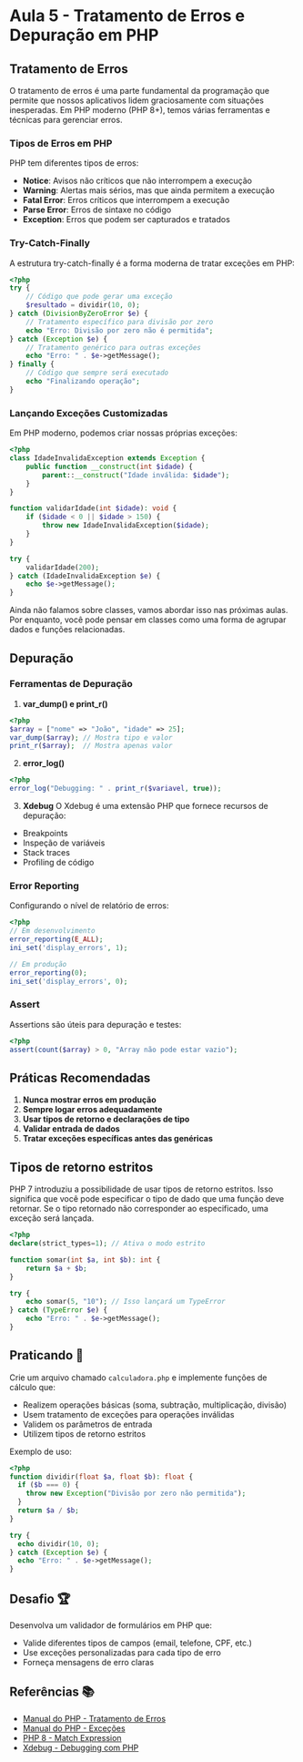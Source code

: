 # Aula 5 - Tratamento de Erros e Depuração em PHP

## Tratamento de Erros

O tratamento de erros é uma parte fundamental da programação que permite que nossos aplicativos lidem graciosamente com situações inesperadas. Em PHP moderno (PHP 8+), temos várias ferramentas e técnicas para gerenciar erros.

### Tipos de Erros em PHP

PHP tem diferentes tipos de erros:

- **Notice**: Avisos não críticos que não interrompem a execução
- **Warning**: Alertas mais sérios, mas que ainda permitem a execução
- **Fatal Error**: Erros críticos que interrompem a execução
- **Parse Error**: Erros de sintaxe no código
- **Exception**: Erros que podem ser capturados e tratados

### Try-Catch-Finally

A estrutura try-catch-finally é a forma moderna de tratar exceções em PHP:

```php
<?php
try {
    // Código que pode gerar uma exceção
    $resultado = dividir(10, 0);
} catch (DivisionByZeroError $e) {
    // Tratamento específico para divisão por zero
    echo "Erro: Divisão por zero não é permitida";
} catch (Exception $e) {
    // Tratamento genérico para outras exceções
    echo "Erro: " . $e->getMessage();
} finally {
    // Código que sempre será executado
    echo "Finalizando operação";
}
```

### Lançando Exceções Customizadas

Em PHP moderno, podemos criar nossas próprias exceções:

```php
<?php
class IdadeInvalidaException extends Exception {
    public function __construct(int $idade) {
        parent::__construct("Idade inválida: $idade");
    }
}

function validarIdade(int $idade): void {
    if ($idade < 0 || $idade > 150) {
        throw new IdadeInvalidaException($idade);
    }
}

try {
    validarIdade(200);
} catch (IdadeInvalidaException $e) {
    echo $e->getMessage();
}
```

Ainda não falamos sobre classes, vamos abordar isso nas próximas aulas. Por enquanto, você pode pensar em classes como uma forma de agrupar dados e funções relacionadas.

## Depuração

### Ferramentas de Depuração

1. **var_dump() e print_r()**
```php
<?php
$array = ["nome" => "João", "idade" => 25];
var_dump($array); // Mostra tipo e valor
print_r($array);  // Mostra apenas valor
```

2. **error_log()**
```php
<?php
error_log("Debugging: " . print_r($variavel, true));
```

3. **Xdebug**
O Xdebug é uma extensão PHP que fornece recursos de depuração:
- Breakpoints
- Inspeção de variáveis
- Stack traces
- Profiling de código

### Error Reporting

Configurando o nível de relatório de erros:

```php
<?php
// Em desenvolvimento
error_reporting(E_ALL);
ini_set('display_errors', 1);

// Em produção
error_reporting(0);
ini_set('display_errors', 0);
```

### Assert

Assertions são úteis para depuração e testes:

```php
<?php
assert(count($array) > 0, "Array não pode estar vazio");
```

## Práticas Recomendadas

1. **Nunca mostrar erros em produção**
2. **Sempre logar erros adequadamente**
3. **Usar tipos de retorno e declarações de tipo**
4. **Validar entrada de dados**
5. **Tratar exceções específicas antes das genéricas**

## Tipos de retorno estritos

PHP 7 introduziu a possibilidade de usar tipos de retorno estritos. Isso significa que você pode especificar o tipo de dado que uma função deve retornar. Se o tipo retornado não corresponder ao especificado, uma exceção será lançada.

```php
<?php
declare(strict_types=1); // Ativa o modo estrito

function somar(int $a, int $b): int {
    return $a + $b;
}

try {
    echo somar(5, "10"); // Isso lançará um TypeError
} catch (TypeError $e) {
    echo "Erro: " . $e->getMessage();
}

```

## Praticando 🚀

Crie um arquivo chamado `calculadora.php` e implemente funções de cálculo que:
- Realizem operações básicas (soma, subtração, multiplicação, divisão)
- Usem tratamento de exceções para operações inválidas
- Validem os parâmetros de entrada
- Utilizem tipos de retorno estritos

Exemplo de uso:
```php
<?php
function dividir(float $a, float $b): float {
  if ($b === 0) {
    throw new Exception("Divisão por zero não permitida");
  }
  return $a / $b;
}

try {
  echo dividir(10, 0);
} catch (Exception $e) {
  echo "Erro: " . $e->getMessage();
}
```

## Desafio 🏆

Desenvolva um validador de formulários em PHP que:
- Valide diferentes tipos de campos (email, telefone, CPF, etc.)
- Use exceções personalizadas para cada tipo de erro
- Forneça mensagens de erro claras

## Referências 📚

- [Manual do PHP - Tratamento de Erros](https://www.php.net/manual/pt_BR/language.errors.php)
- [Manual do PHP - Exceções](https://www.php.net/manual/pt_BR/language.exceptions.php)
- [PHP 8 - Match Expression](https://www.php.net/manual/pt_BR/control-structures.match.php)
- [Xdebug - Debugging com PHP](https://xdebug.org/docs/)